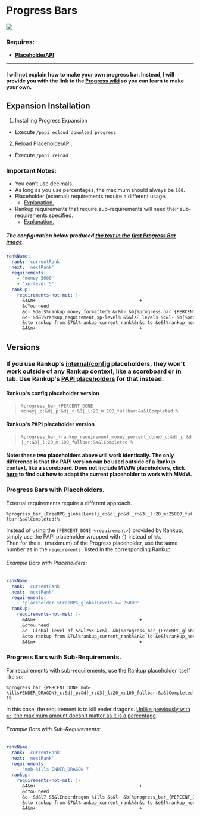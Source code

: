 # Progress Bars
![](https://i.imgur.com/LcHp0Mx.png)

### Requires:
- **[PlaceholderAPI](../Spigot/PAPI.html)**
***
#### I will not explain how to make your own progress bar. Instead, I will provide you with the link to the **[Progress wiki](../GitHub/Progress-Expansion.html)** so you can learn to make your own.

## Expansion Installation
1. Installing Progress Expansion
 - Execute `/papi ecloud download progress`
2. Reload PlaceholderAPI.
 - Execute `/papi reload`

### Important Notes:
- You can't use decimals.
- As long as you use percentages, the maximum should always be `100`.
- Placeholder (external) requirements require a different usage.
  - [Explanation.](../Advanced-Configuration/Progress-Bars.md#progress-bars-with-placeholders)
- Rankup requirements that require sub-requirements will need their sub-requirements specified.
  - [Explanation.](../Advanced-Configuration/Progress-Bars.md#progress-bars-with-sub-requirements)

##### The configuration below produced [the text in the first Progress Bar image](../Advanced-Configuration/Progress-Bars.md#progress-bars).
```yaml
rankName:
  rank: 'currentRank'
  next: 'nextRank'
  requirements:
    - 'money 5000'
    - 'xp-level 5'
  rankup:
    requirements-not-met: |-
      &4&m+                                       +
      &cYou need
      &c- &d&l$%rankup_money_formatted% &c&l- &b[%progress_bar_{PERCENT_DONE money}_c:&d|_p:&d|_r:&3|_l:20_m:100_fullbar:&a&lCompleted!%&b]
      &c- &d&l%rankup_requirement_xp-level% &5&lXP levels &c&l- &b[%progress_bar_{PERCENT_DONE xp-level}_c:&d|_p:&d|_r:&3|_l:20_m:100_fullbar:&a&lCompleted!%&b]
      &cto rankup from &7&l%rankup_current_rank%&r&c to &e&l%rankup_next_rank%&r&c!
      &4&m+                                       +
```

## Versions
### If you use Rankup's [internal/config](../Config-Placeholders.md) placeholders, they won't work outside of any Rankup context, like a scoreboard or in tab. Use Rankup's [PAPI placeholders](../PAPI-Placeholders.md#config-papi-placeholders) for that instead.
#### Rankup's config placeholder version
> `%progress_bar_{PERCENT_DONE money}_c:&d|_p:&d|_r:&3|_l:20_m:100_fullbar:&a&lCompleted!%`
#### Rankup's PAPI placeholder version
> `%progress_bar_{rankup_requirement_money_percent_done}_c:&d|_p:&d|_r:&3|_l:20_m:100_fullbar:&a&lCompleted!%`
#### Note: these two placeholders above will work identically. The only difference is that the PAPI version can be used outside of a Rankup context, like a scoreboard. Does not include MVdW placeholders, click [here](../PAPI-Placeholders.md#mvdw-placeholders) to find out how to adapt the current placeholder to work with MVdW.

### Progress Bars with Placeholders.
External requirements require a different approach.

`%progress_bar_{FreeRPG_globalLevel}_c:&d|_p:&d|_r:&3|_l:20_m:25000_fullbar:&a&lCompleted!%`

Instead of using the `{PERCENT_DONE <requirement>}` provided by Rankup, simply use the PAPI placeholder wrapped with `{}` instead of `%%`.  
Then for the `m:` (maximum) of the Progress placeholder, use the same number as in the `requirements:` listed in the corresponding Rankup.

###### Example Bars with Placeholders:
```yaml
rankName:
  rank: 'currentRank'
  next: 'nextRank'
  requirements:
    - 'placeholder %FreeRPG_globalLevel% >= 25000'
  rankup:
    requirements-not-met: |-
      &4&m+                                       +
      &cYou need
      &c- Global level of &d&l25K &c&l- &b[%progress_bar_{FreeRPG_globalLevel}_c:&d|_p:&d|_r:&3|_l:20_m:25000_fullbar:&a&lCompleted!%&b]
      &cto rankup from &7&l%rankup_current_rank%&r&c to &e&l%rankup_next_rank%&c!
      &4&m+                                       +
```

### Progress Bars with Sub-Requirements.
For requirements with sub-requirements, use the Rankup placeholder itself like so:  

`%progress_bar_{PERCENT_DONE mob-kills#ENDER_DRAGON}_c:&d|_p:&d|_r:&3|_l:20_m:100_fullbar:&a&lCompleted!%`  

In this case, the requirement is to kill ender dragons. [Unlike previously with `m:`, the maximum amount doesn't matter as it is a percentage](../GitHub/Progress-Examples.html).  
###### Example Bars with Sub-Requirements:
```yaml
rankName:
  rank: 'currentRank'
  next: 'nextRank'
  requirements:
    - 'mob-kills ENDER_DRAGON 7'
  rankup:
    requirements-not-met: |-
      &4&m+                                       +
      &cYou need
      &c- &d&l7 &5&lEnderdragon kills &c&l- &b[%progress_bar_{PERCENT_DONE mob-kills#ENDER_DRAGON}_c:&d|_p:&d|_r:&3|_l:20_m:100_fullbar:&a&lCompleted!%&b]
      &cto rankup from &7&l%rankup_current_rank%&r&c to &e&l%rankup_next_rank%&c!
      &4&m+                                       +
```
